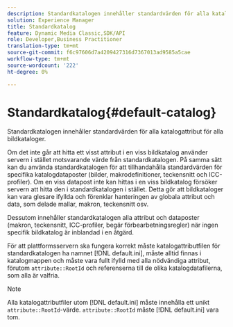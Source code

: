 ```yaml
---
description: Standardkatalogen innehåller standardvärden för alla katalogattribut för alla bildkataloger.
solution: Experience Manager
title: Standardkatalog
feature: Dynamic Media Classic,SDK/API
role: Developer,Business Practitioner
translation-type: tm+mt
source-git-commit: f6c97606d7a4209427316d7367013ad9585a5cae
workflow-type: tm+mt
source-wordcount: '222'
ht-degree: 0%

---
```



# Standardkatalog{#default-catalog}

Standardkatalogen innehåller standardvärden för alla katalogattribut för alla bildkataloger.

Om det inte går att hitta ett visst attribut i en viss bildkatalog använder servern i stället motsvarande värde från standardkatalogen. På samma sätt kan du använda standardkatalogen för att tillhandahålla standardvärden för specifika katalogdataposter (bilder, makrodefinitioner, teckensnitt och ICC-profiler). Om en viss datapost inte kan hittas i en viss bildkatalog försöker servern att hitta den i standardkatalogen i stället. Detta gör att bildkataloger kan vara glesare ifyllda och förenklar hanteringen av globala attribut och data, som delade mallar, makron, teckensnitt osv.

Dessutom innehåller standardkatalogen alla attribut och dataposter (makron, teckensnitt, ICC-profiler, begär förbearbetningsregler) när ingen specifik bildkatalog är inblandad i en åtgärd.

För att plattformsservern ska fungera korrekt måste katalogattributfilen för standardkatalogen ha namnet [!DNL default.ini], måste alltid finnas i katalogmappen och måste vara fullt ifylld med alla nödvändiga attribut, förutom `attribute::RootId` och referenserna till de olika katalogdatafilerna, som alla är valfria.

>[!NOTE]
>
>Alla katalogattributfiler utom [!DNL default.ini] måste innehålla ett unikt `attribute::RootId`-värde. `attribute::RootId` måste  [!DNL default.ini] vara tom.

